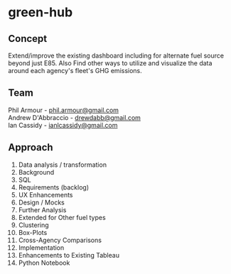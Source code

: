 # green-hub

## Concept
Extend/improve the existing dashboard including for alternate fuel source beyond just E85.  Also Find other ways to utilize and visualize the data around each agency's fleet's GHG emissions.

## Team
Phil Armour - phil.armour@gmail.com  
Andrew D'Abbraccio - drewdabb@gmail.com  
Ian Cassidy - ianlcassidy@gmail.com


## Approach

1. Data analysis / transformation
  1. Background
  2. SQL
  3. Requirements (backlog)
2. UX Enhancements
  1. Design / Mocks
3. Further Analysis
  1. Extended for Other fuel types
  2. Clustering
  3. Box-Plots
  4. Cross-Agency Comparisons
4. Implementation
  1. Enhancements to Existing Tableau
  2. Python Notebook

